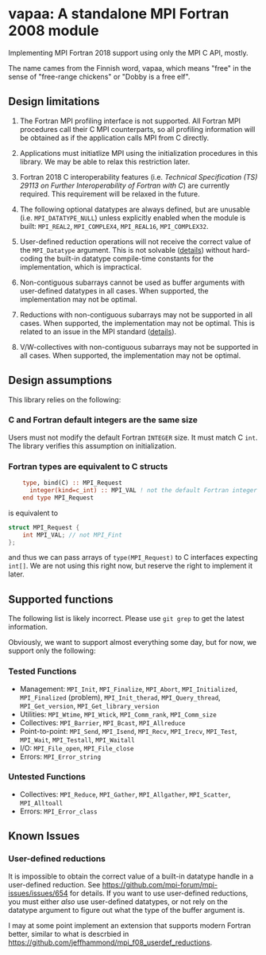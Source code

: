 # vapaa: A standalone MPI Fortran 2008 module

Implementing MPI Fortran 2018 support using only the MPI C API, mostly.

The name cames from the Finnish word, vapaa, which means "free" in the sense of "free-range chickens" or "Dobby is a free elf".

## Design limitations

1. The Fortran MPI profiling interface is not supported.  All Fortran MPI procedures call their C MPI counterparts, so all profiling information will be obtained as if the application calls MPI from C directly.

2. Applications must initiatlize MPI using the initialization procedures in this library.  We may be able to relax this restriction later.

3. Fortran 2018 C interoperability features (i.e. _Technical Specification (TS) 29113 on Further Interoperability of Fortran with C_) are currently required.  This requirement will be relaxed in the future.

4. The following optional datatypes are always defined, but are unusable (i.e. `MPI_DATATYPE_NULL`) unless explicitly enabled when the module is built: `MPI_REAL2`, `MPI_COMPLEX4`, `MPI_REAL16`, `MPI_COMPLEX32`.

5. User-defined reduction operations will not receive the correct value of the `MPI_Datatype` argument.  This is not solvable ([details](https://github.com/mpi-forum/mpi-issues/issues/654)) without hard-coding the built-in datatype compile-time constants for the implementation, which is impractical.

6. Non-contiguous subarrays cannot be used as buffer arguments with user-defined datatypes in all cases.  When supported, the implementation may not be optimal.

7. Reductions with non-contiguous subarrays may not be supported in all cases.  When supported, the implementation may not be optimal.  This is related to an issue in the MPI standard ([details](https://github.com/mpi-forum/mpi-issues/issues/663)).

8. V/W-collectives with non-contiguous subarrays may not be supported in all cases.  When supported, the implementation may not be optimal.

## Design assumptions

This library relies on the following:

### C and Fortran default integers are the same size

Users must not modify the default Fortran `INTEGER` size.  It must match C `int`.
The library verifies this assumption on initialization.

### Fortran types are equivalent to C structs

```fortran
    type, bind(C) :: MPI_Request
      integer(kind=c_int) :: MPI_VAL ! not the default Fortran integer
    end type MPI_Request
```
is equivalent to
```c
struct MPI_Request {
    int MPI_VAL; // not MPI_Fint
};
```
and thus we can pass arrays of `type(MPI_Request)` to C interfaces expecting `int[]`.
We are not using this right now, but reserve the right to implement it later.

## Supported functions

The following list is likely incorrect.  Please use `git grep` to get the latest information.

Obviously, we want to support almost everything some day, but for now, we support only the following:

### Tested Functions

* Management: `MPI_Init`, `MPI_Finalize`, `MPI_Abort`,
              `MPI_Initialized`, `MPI_Finalized` (problem), 
              `MPI_Init_therad`, `MPI_Query_thread`, 
              `MPI_Get_version`, `MPI_Get_library_version`
* Utilities: `MPI_Wtime`, `MPI_Wtick`,
             `MPI_Comm_rank`, `MPI_Comm_size`
* Collectives: `MPI_Barrier`, `MPI_Bcast`, `MPI_Allreduce`
* Point-to-point: `MPI_Send`, `MPI_Isend`, `MPI_Recv`, `MPI_Irecv`,
                  `MPI_Test`, `MPI_Wait`, `MPI_Testall`, `MPI_Waitall`
* I/O: `MPI_File_open`, `MPI_File_close`
* Errors: `MPI_Error_string`

### Untested Functions

* Collectives: `MPI_Reduce`,
               `MPI_Gather`, `MPI_Allgather`, `MPI_Scatter`, `MPI_Alltoall`
* Errors: `MPI_Error_class`

## Known Issues

### User-defined reductions

It is impossible to obtain the correct value of a built-in datatype handle in a user-defined reduction.
See https://github.com/mpi-forum/mpi-issues/issues/654 for details.
If you want to use user-defined reductions, you must either _also_ use user-defined datatypes,
or not rely on the datatype argument to figure out what the type of the buffer argument is.

I may at some point implement an extension that supports modern Fortran better,
similar to what is descrbied in https://github.com/jeffhammond/mpi_f08_userdef_reductions.
